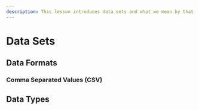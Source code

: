 ```yaml
---
description: This lesson introduces data sets and what we mean by that.
---
```


# Data Sets

## Data Formats

### Comma Separated Values \(CSV\)

## Data Types



